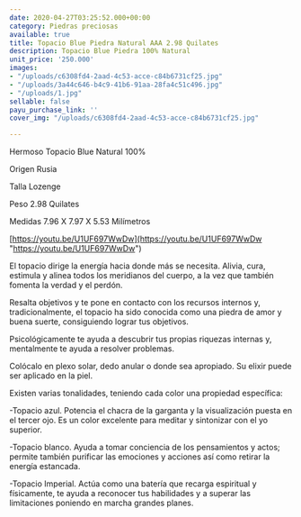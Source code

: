 ```yaml
---
date: 2020-04-27T03:25:52.000+00:00
category: Piedras preciosas
available: true
title: Topacio Blue Piedra Natural AAA 2.98 Quilates
description: Topacio Blue Piedra 100% Natural
unit_price: '250.000'
images:
- "/uploads/c6308fd4-2aad-4c53-acce-c84b6731cf25.jpg"
- "/uploads/3a44c646-b4c9-41b6-91aa-28fa4c51c496.jpg"
- "/uploads/1.jpg"
sellable: false
payu_purchase_link: ''
cover_img: "/uploads/c6308fd4-2aad-4c53-acce-c84b6731cf25.jpg"

---
```

Hermoso Topacio Blue Natural 100%

Origen Rusia 

Talla Lozenge

Peso 2.98 Quilates 

Medidas 7.96 X 7.97 X 5.53 Milímetros 

[https://youtu.be/U1UF697WwDw](https://youtu.be/U1UF697WwDw "https://youtu.be/U1UF697WwDw")

El topacio dirige la energía hacia donde más se necesita. Alivia, cura, estimula y alinea todos los meridianos del cuerpo, a la vez que también fomenta la verdad y el perdón.

Resalta objetivos y te pone en contacto con los recursos internos y, tradicionalmente, el topacio ha sido conocida como una piedra de amor y buena suerte, consiguiendo lograr tus objetivos. 

Psicológicamente te ayuda a descubrir tus propias riquezas internas y, mentalmente te ayuda a resolver problemas.

Colócalo en plexo solar, dedo anular o donde sea apropiado. Su elixir puede ser aplicado en la piel.

Existen varias tonalidades, teniendo cada color una propiedad específica:

\-Topacio azul. Potencia el chacra de la garganta y la visualización puesta en el tercer ojo. Es un color excelente para meditar y sintonizar con el yo superior.

\-Topacio blanco. Ayuda a tomar conciencia de los pensamientos y actos; permite también purificar las emociones y acciones así como retirar la energía estancada.

\-Topacio Imperial. Actúa como una batería que recarga espiritual y físicamente, te ayuda a reconocer tus habilidades y a superar las limitaciones poniendo en marcha grandes planes.